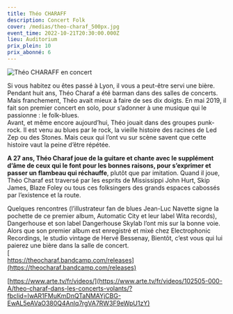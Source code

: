 ```yaml
---
title: Théo CHARAFF
description: Concert Folk
cover: /medias/theo-charaf_500px.jpg
event_time: 2022-10-21T20:30:00.000Z
lieu: Auditorium
prix_plein: 10
prix_abonné: 6
---
```

![Théo CHARAFF en concert](/medias/theo-charaf_500px.jpg "Crédit photo © Sarah Fouassier")

Si vous habitez ou êtes passé à Lyon, il vous a peut-être servi une bière. Pendant huit ans, Théo Charaf a été barman dans des salles de concerts. Mais franchement, Théo avait mieux à faire de ses dix doigts. En mai 2019, il fait son premier concert en solo, pour s’adonner à une musique qui le passionne : le folk-blues. \
Avant, et même encore aujourd’hui, Théo jouait dans des groupes punk-rock. Il est venu au blues par le rock, la vieille histoire des racines de Led Zep ou des Stones. Mais ceux qui l’ont vu sur scène savent que cette histoire vaut la peine d’être répétée.

**A 27 ans, Théo Charaf joue de la guitare et chante avec le supplément d’âme de ceux qui le font pour les bonnes raisons, pour s’exprimer et passer un flambeau qui réchauffe**, plutôt que par imitation. Quand il joue, Théo Charaf est traversé par les esprits de Mississippi John Hurt, Skip James, Blaze Foley ou tous ces folksingers des grands espaces cabossés par l’existence et la route. 

Quelques rencontres (l’illustrateur fan de blues Jean-Luc Navette signe la pochette de ce premier album, Automatic City et leur label Wita records), Dangerhouse et son label Dangerhouse Skylab l’ont mis sur la bonne voie. Alors que son premier album est enregistré et mixé chez Electrophonic Recordings, le studio vintage de Hervé Bessenay, Bientôt, c’est vous qui lui paierez une bière dans la salle de concert.\
[\
https://theocharaf.bandcamp.com/releases](https://theocharaf.bandcamp.com/releases)

[https://www.arte.tv/fr/videos/](https://www.arte.tv/fr/videos/102505-000-A/theo-charaf-dans-les-concerts-volants/?fbclid=IwAR1FMuKmDnQTaNMAYjCBG-EwAL5eAVaO380Q4Anlq7rgVA7RW3F9eWpU1zY)